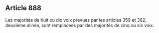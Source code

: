 Article 888
----
Les majorités de huit ou dix voix prévues par les articles 359 et 362, deuxième
alinéa, sont remplacées par des majorités de cinq ou six voix.
